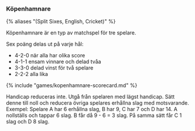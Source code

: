 ### Köpenhamnare

{% aliases "(Split Sixes, English, Cricket)" %}

Köpenhamnare är en typ av matchspel för tre spelare. 

Sex poäng delas ut på varje hål:

- 4-2-0 när alla har olika score
- 4-1-1 ensam vinnare och delad tvåa
- 3-3-0 delad vinst för två spelare
- 2-2-2 alla lika

{% include "games/kopenhamnare-scorecard.md" %}

Handicap reduceras inte. Utgå från spelaren med lägst handicap. Sätt denne till noll
och reducera övriga spelares erhållna slag med motsvarande. Exempel: Spelare A har 6 erhållna slag,
B har 9, C har 7 och D har 14. A nollställs och tappar 6 slag. B får då 9 - 6 = 3 slag. På samma sätt får C 1 slag
och D 8 slag.
